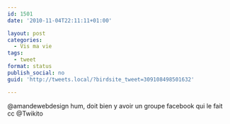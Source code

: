 ```yaml
---
id: 1501
date: '2010-11-04T22:11:11+01:00'

layout: post
categories:
  - Vis ma vie
tags:
  - tweet
format: status
publish_social: no
guid: 'http://tweets.local/?birdsite_tweet=309108498501632'

---
```


@amandewebdesign hum, doit bien y avoir un groupe facebook qui le fait cc @Twikito